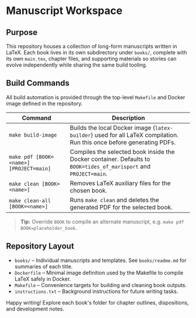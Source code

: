 # Manuscript Workspace

## Purpose
This repository houses a collection of long-form manuscripts written in LaTeX. Each book lives in its own subdirectory under `books/`, complete with its own `main.tex`, chapter files, and supporting materials so stories can evolve independently while sharing the same build tooling.

## Build Commands
All build automation is provided through the top-level `Makefile` and Docker image defined in the repository.

| Command | Description |
| --- | --- |
| `make build-image` | Builds the local Docker image (`latex-builder`) used for all LaTeX compilation. Run this once before generating PDFs. |
| `make pdf [BOOK=<name>] [PROJECT=main]` | Compiles the selected book inside the Docker container. Defaults to `BOOK=tides_of_marisport` and `PROJECT=main`. |
| `make clean [BOOK=<name>]` | Removes LaTeX auxiliary files for the chosen book. |
| `make clean-all [BOOK=<name>]` | Runs `make clean` and deletes the generated PDF for the selected book. |

> **Tip:** Override `BOOK` to compile an alternate manuscript, e.g. `make pdf BOOK=placeholder_book`.

## Repository Layout
- `books/` – Individual manuscripts and templates. See `books/readme.md` for summaries of each title.
- `Dockerfile` – Minimal image definition used by the Makefile to compile LaTeX safely in Docker.
- `Makefile` – Convenience targets for building and cleaning book outputs.
- `instructions.txt` – Background instructions for future writing tasks.

Happy writing! Explore each book's folder for chapter outlines, dispositions, and development notes.
